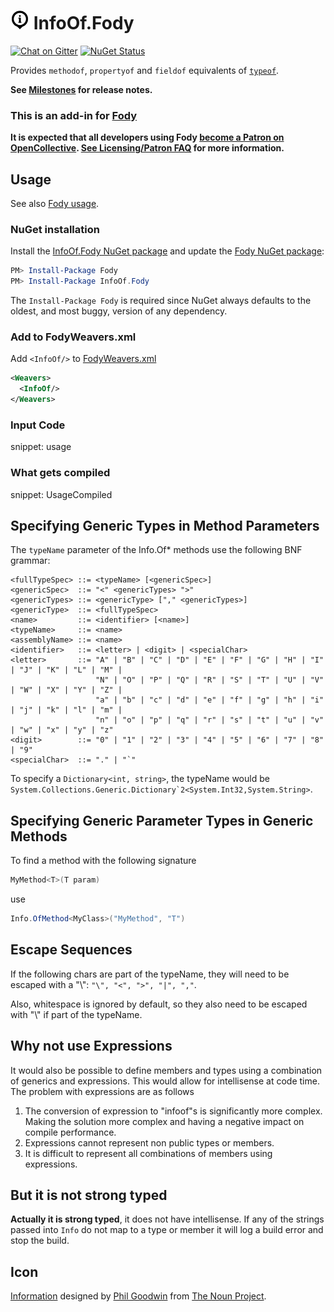 # <img src="/package_icon.png" height="30px"> InfoOf.Fody

[![Chat on Gitter](https://img.shields.io/gitter/room/fody/fody.svg)](https://gitter.im/Fody/Fody)
[![NuGet Status](https://img.shields.io/nuget/v/InfoOf.Fody.svg)](https://www.nuget.org/packages/InfoOf.Fody/)

Provides `methodof`, `propertyof` and `fieldof` equivalents of [`typeof`](http://msdn.microsoft.com/en-us/library/58918ffs.aspx).

**See [Milestones](../../milestones?state=closed) for release notes.**


### This is an add-in for [Fody](https://github.com/Fody/Home/)

**It is expected that all developers using Fody [become a Patron on OpenCollective](https://opencollective.com/fody/contribute/patron-3059). [See Licensing/Patron FAQ](https://github.com/Fody/Home/blob/master/pages/licensing-patron-faq.md) for more information.**


## Usage

See also [Fody usage](https://github.com/Fody/Home/blob/master/pages/usage.md).


### NuGet installation

Install the [InfoOf.Fody NuGet package](https://nuget.org/packages/InfoOf.Fody/) and update the [Fody NuGet package](https://nuget.org/packages/Fody/):

```powershell
PM> Install-Package Fody
PM> Install-Package InfoOf.Fody
```

The `Install-Package Fody` is required since NuGet always defaults to the oldest, and most buggy, version of any dependency.


### Add to FodyWeavers.xml

Add `<InfoOf/>` to [FodyWeavers.xml](https://github.com/Fody/Home/blob/master/pages/usage.md#add-fodyweaversxml)

```xml
<Weavers>
  <InfoOf/>
</Weavers>
```


### Input Code

snippet: usage


### What gets compiled

snippet: UsageCompiled


## Specifying Generic Types in Method Parameters

The `typeName` parameter of the Info.Of* methods use the following BNF grammar:

```
<fullTypeSpec> ::= <typeName> [<genericSpec>]
<genericSpec>  ::= "<" <genericTypes> ">"
<genericTypes> ::= <genericType> ["," <genericTypes>]
<genericType>  ::= <fullTypeSpec>
<name>         ::= <identifier> [<name>]
<typeName>     ::= <name>
<assemblyName> ::= <name>
<identifier>   ::= <letter> | <digit> | <specialChar>
<letter>       ::= "A" | "B" | "C" | "D" | "E" | "F" | "G" | "H" | "I" | "J" | "K" | "L" | "M" |
                   "N" | "O" | "P" | "Q" | "R" | "S" | "T" | "U" | "V" | "W" | "X" | "Y" | "Z" |
                   "a" | "b" | "c" | "d" | "e" | "f" | "g" | "h" | "i" | "j" | "k" | "l" | "m" |
                   "n" | "o" | "p" | "q" | "r" | "s" | "t" | "u" | "v" | "w" | "x" | "y" | "z"
<digit>        ::= "0" | "1" | "2" | "3" | "4" | "5" | "6" | "7" | "8" | "9"
<specialChar>  ::= "." | "`"
```

To specify a `Dictionary<int, string>`, the typeName would be ```System.Collections.Generic.Dictionary`2<System.Int32,System.String>```.

## Specifying Generic Parameter Types in Generic Methods
To find a method with the following signature

```c#
MyMethod<T>(T param)
```
use
```c#
Info.OfMethod<MyClass>("MyMethod", "T")
```


## Escape Sequences

If the following chars are part of the typeName, they will need to be escaped with a "\\": `"\", "<", ">", "|", ","`.

Also, whitespace is ignored by default, so they also need to be escaped with "\\" if part of the typeName.


## Why not use Expressions

It would also be possible to define members and types using a combination of generics and expressions. This would allow for intellisense at code time. The problem with expressions are as  follows

 1. The conversion of expression to "infoof"s is significantly more complex. Making the solution more complex and having a negative impact on compile performance.
 1. Expressions cannot represent non public types or members.
 1. It is difficult to represent all combinations of members using expressions.


## But it is not strong typed

**Actually it is strong typed**, it does not have intellisense. If any of the strings passed into `Info` do not map to a type or member it will log a build error and stop the build.



## Icon

[Information](https://thenounproject.com/noun/information/#icon-No9867) designed by [Phil Goodwin](https://thenounproject.com/Fhlcreative) from [The Noun Project](https://thenounproject.com).